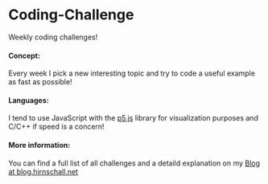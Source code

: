 # Coding-Challenge
Weekly coding challenges!         

#### Concept:
Every week I pick a new interesting topic and try to code a useful example as fast as possible!

#### Languages:
I tend to use JavaScript with the [p5.js](https://p5js.org/) library for visualization purposes and C/C++ if speed is a concern! 

#### More information:
You can find a full list of all challenges and a detaild explanation on my [Blog  at blog.hirnschall.net](https://blog.hirnschall.net)
